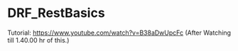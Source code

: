 # DRF_RestBasics

Tutorial:
https://www.youtube.com/watch?v=B38aDwUpcFc (After Watching till 1.40.00 hr of this.)
